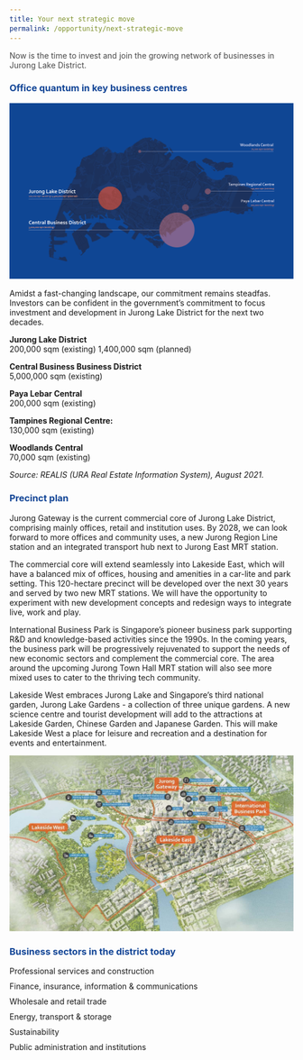 ```yaml
---
title: Your next strategic move
permalink: /opportunity/next-strategic-move
---
```

<h4 style="color:#484848; font-weight:normal;margin-top: 0;">Now is the time to invest and join the growing network of businesses in Jurong Lake District.</h4>

<h3 style="color:#124596; font-weight:bold;">Office quantum in key business centres</h3>

![Business Centres in Singapore](/images/jld_businessregions.png)

Amidst a fast-changing landscape, our commitment remains steadfas. Investors can be confident in the government’s commitment to focus investment and development in Jurong Lake District for the next two decades.

**Jurong Lake District** <br>
200,000 sqm (existing) 1,400,000 sqm (planned)

**Central Business Business District** <br>
5,000,000 sqm (existing)

**Paya Lebar Central** <br>
200,000 sqm (existing)

**Tampines Regional Centre:** <br>
130,000 sqm (existing)

**Woodlands Central** <br>
70,000 sqm (existing)

*Source: REALIS (URA Real Estate Information System), August 2021.*

<h3 style="color:#124596; font-weight:bold;">Precinct plan</h3>

Jurong Gateway is the current commercial core of Jurong Lake District, comprising mainly offices, retail and institution uses. By 2028, we can look forward to more offices and community uses, a new Jurong Region Line station and an integrated transport hub next to Jurong East MRT station.

The commercial core will extend seamlessly into Lakeside East, which will have a balanced mix of offices, housing and amenities in a car-lite and park setting. This 120-hectare precinct will be developed over the next 30 years and served by two new MRT stations. We will have the opportunity to experiment with new development concepts and redesign ways to integrate live, work and play.

International Business Park is Singapore’s pioneer business park supporting R&amp;D and knowledge-based activities since the 1990s. In the coming years, the business park will be progressively rejuvenated to support the needs of new economic sectors and complement the commercial core. The area around the upcoming Jurong Town Hall MRT station will also see more mixed uses to cater to the thriving tech community.

Lakeside West embraces Jurong Lake and Singapore’s third national garden, Jurong Lake Gardens - a collection of three unique gardens. A new science centre and tourist development will add to the attractions at Lakeside Garden, Chinese Garden and Japanese Garden. This will make Lakeside West a place for leisure and recreation and a destination for events and entertainment.

![District Map for JLD](/images/jld_overviewmapB.jpg)

<h3 style="color:#124596; font-weight:bold;">Business sectors in the district today</h3>

<p style="margin:10px 0px;">Professional services and construction</p> 
<p style="margin:10px 0px;">Finance, insurance, information &amp; communications </p>
<p style="margin:10px 0px;">Wholesale and retail trade </p>
<p style="margin:10px 0px;">Energy, transport &amp; storage </p>
<p style="margin:10px 0px;">Sustainability </p>
<p style="margin:10px 0px;">Public administration and institutions </p>